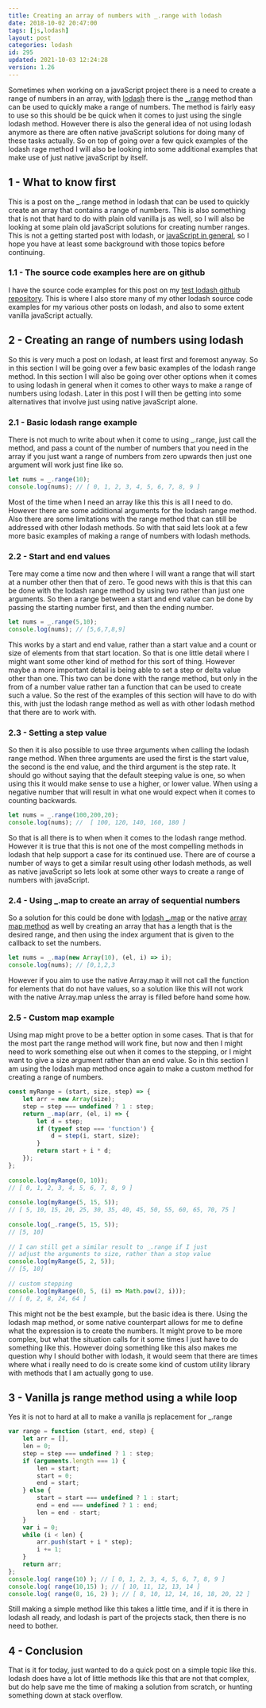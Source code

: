 ```yaml
---
title: Creating an array of numbers with _.range with lodash
date: 2018-10-02 20:47:00
tags: [js,lodash]
layout: post
categories: lodash
id: 295
updated: 2021-10-03 12:24:28
version: 1.26
---
```


Sometimes when working on a javaScript project there is a need to create a range of numbers in an array, with [lodash](https://lodash.com/) there is the [\_.range](https://lodash.com/docs/4.17.10#range) method than can be used to quickly make a range of numbers. The method is fairly easy to use so this should be be quick when it comes to just using the single lodash method. However there is also the general idea of not using lodash anymore as there are often native javaScript solutions for doing many of these tasks actually. So on top of going over a few quick examples of the lodash rage method I will also be looking into some additional examples that make use of just native javaScript by itself.

<!-- more -->

## 1 - What to know first

This is a post on the \_.range method in lodash that can be used to quickly create an array that contains a range of numbers. This is also something that is not that hard to do with plain old vanilla js as well, so I will also be looking at some plain old javaScript solutions for creating number ranges. This is not a getting started post with lodash, or [javaScript in general](/2018/11/27/js-getting-started/), so I hope you have at least some background with those topics before continuing.

### 1.1 - The source code examples here are on github

I have the source code examples for this post on my [test lodash github repository](https://github.com/dustinpfister/test_lodash/tree/master/forpost/lodash_range). This is where I also store many of my other lodash source code examples for my various other posts on lodash, and also to some extent vanilla javaScript actually.

## 2 - Creating an range of numbers using lodash

So this is very much a post on lodash, at least first and foremost anyway. So in this section I will be going over a few basic examples of the lodash range method. In this section I will also be going over other options when it comes to using lodash in general when it comes to other ways to make a range of numbers using lodash. Later in this post I will then be getting into some alternatives that involve just using native javaScript alone.

### 2.1 - Basic lodash range example

There is not much to write about when it come to using \_.range, just call the method, and pass a count of the number of numbers that you need in the array if you just want a range of numbers from zero upwards then just one argument will work just fine like so.

```js
let nums = _.range(10);
console.log(nums); // [ 0, 1, 2, 3, 4, 5, 6, 7, 8, 9 ]
```

Most of the time when I need an array like this this is all I need to do. However there are some additional arguments for the lodash range method. Also there are some limitations with the range method that can still be addressed with other lodash methods. So with that said lets look at a few more basic examples of making a range of numbers with lodash methods.

### 2.2 - Start and end values

Tere may come a time now and then where I will want a range that will start at a number other then that of zero. Te good news with this is that this can be done with the lodash range method by using two rather than just one arguments. So then a range between a start and end value can be done by passing the starting number first, and then the ending number.

```js
let nums = _.range(5,10);
console.log(nums); // [5,6,7,8,9]
```

This works by a start and end value, rather than a start value and a count or size of elements from that start location. So that is one little detail where I might want some other kind of method for this sort of thing. However maybe a more important detail is being able to set a step or delta value other than one. This two can be done with the range method, but only in the from of a number value rather tan a function that can be used to create such a value. So the rest of the examples of this section will have to do with this, with just the lodash range method as well as with other lodash method that there are to work with.

### 2.3 - Setting a step value

So then it is also possible to use three arguments when calling the lodash range method. When three arguments are used the first is the start value, the second is the end value, and the third argument is the step rate. It should go without saying that the default steeping value is one, so when using this it would make sense to use a higher, or lower value. When using a negative number that will result in what one would expect when it comes to counting backwards.

```js
let nums = _.range(100,200,20);
console.log(nums); //  [ 100, 120, 140, 160, 180 ]
```

So that is all there is to when when it comes to the lodash range method. However it is true that this is not one of the most compelling methods in lodash that help support a case for its continued use. There are of course a number of ways to get a similar result using other lodash methods, as well as native javaScript so lets look at some other ways to create a range of numbers with javaScript.

### 2.4 - Using \_.map to create an array of sequential numbers

So a solution for this could be done with [lodash \_.map](/2018/02/02/lodash_map/) or the native [array map method](/2020/06/16/js-array-map/) as well by creating an array that has a length that is the desired range, and then using the index argument that is given to the callback to set the numbers.

```js
let nums = _.map(new Array(10), (el, i) => i);
console.log(nums); // [0,1,2,3
```

However if you aim to use the native Array.map it will not call the function for elements that do not have values, so a solution like this will not work with the native Array.map unless the array is filled before hand some how.

### 2.5 - Custom map example

Using map might prove to be a better option in some cases. That is that for the most part the range method will work fine, but now and then I might need to work something else out when it comes to the stepping, or I might want to give a size argument rather than an end value. So in this section I am using the lodash map method once again to make a custom method for creating a range of numbers.

```js
const myRange = (start, size, step) => {
    let arr = new Array(size);
    step = step === undefined ? 1 : step;
    return _.map(arr, (el, i) => {
        let d = step;
        if (typeof step === 'function') {
            d = step(i, start, size);
        }
        return start + i * d;
    });
};
 
console.log(myRange(0, 10));
// [ 0, 1, 2, 3, 4, 5, 6, 7, 8, 9 ]
 
console.log(myRange(5, 15, 5));
// [ 5, 10, 15, 20, 25, 30, 35, 40, 45, 50, 55, 60, 65, 70, 75 ]
 
console.log(_.range(5, 15, 5));
// [5, 10]
 
// I can still get a similar result to _.range if I just
// adjust the arguments to size, rather than a stop value
console.log(myRange(5, 2, 5));
// [5, 10]
 
// custom stepping
console.log(myRange(0, 5, (i) => Math.pow(2, i)));
// [ 0, 2, 8, 24, 64 ]
```

This might not be the best example, but the basic idea is there. Using the lodash map method, or some native counterpart allows for me to define what the expression is to create the numbers. It might prove to be more complex, but what the situation calls for it some times I just have to do something like this. However doing something like this also makes me question why I should bother with lodash, it would seem that there are times where what i really need to do is create some kind of custom utility library with methods that I am actually gong to use.

## 3 - Vanilla js range method using a while loop

Yes it is not to hard at all to make a vanilla js replacement for \_.range

```js
var range = function (start, end, step) {
    let arr = [],
    len = 0;
    step = step === undefined ? 1 : step;
    if (arguments.length === 1) {
        len = start;
        start = 0;
        end = start;
    } else {
        start = start === undefined ? 1 : start;
        end = end === undefined ? 1 : end;
        len = end - start;
    }
    var i = 0;
    while (i < len) {
        arr.push(start + i * step);
        i += 1;
    }
    return arr;
};
console.log( range(10) ); // [ 0, 1, 2, 3, 4, 5, 6, 7, 8, 9 ]
console.log( range(10,15) ); // [ 10, 11, 12, 13, 14 ]
console.log( range(8, 16, 2) ); // [ 8, 10, 12, 14, 16, 18, 20, 22 ]
```

Still making a simple method like this takes a little time, and if it is there in lodash all ready, and lodash is part of the projects stack, then there is no need to bother.

## 4 - Conclusion

That is it for today, just wanted to do a quick post on a simple topic like this. lodash does have a lot of little methods like this that are not that complex, but do help save me the time of making a solution from scratch, or hunting something down at stack overflow.
